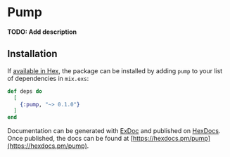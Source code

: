 # Pump

**TODO: Add description**

## Installation

If [available in Hex](https://hex.pm/docs/publish), the package can be installed
by adding `pump` to your list of dependencies in `mix.exs`:

```elixir
def deps do
  [
    {:pump, "~> 0.1.0"}
  ]
end
```

Documentation can be generated with [ExDoc](https://github.com/elixir-lang/ex_doc)
and published on [HexDocs](https://hexdocs.pm). Once published, the docs can
be found at [https://hexdocs.pm/pump](https://hexdocs.pm/pump).
